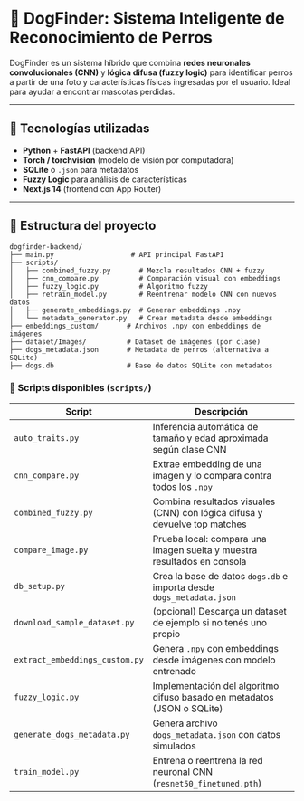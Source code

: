 # 🐶 DogFinder: Sistema Inteligente de Reconocimiento de Perros

DogFinder es un sistema híbrido que combina **redes neuronales convolucionales (CNN)** y **lógica difusa (fuzzy logic)** para identificar perros a partir de una foto y características físicas ingresadas por el usuario. Ideal para ayudar a encontrar mascotas perdidas.

---

## 🚀 Tecnologías utilizadas

- **Python** + **FastAPI** (backend API)
- **Torch / torchvision** (modelo de visión por computadora)
- **SQLite** o `.json` para metadatos
- **Fuzzy Logic** para análisis de características
- **Next.js 14** (frontend con App Router)

---

## 📁 Estructura del proyecto

```
dogfinder-backend/  
├── main.py                   # API principal FastAPI  
├── scripts/  
│   ├── combined_fuzzy.py       # Mezcla resultados CNN + fuzzy  
│   ├── cnn_compare.py          # Comparación visual con embeddings  
│   ├── fuzzy_logic.py          # Algoritmo fuzzy  
│   ├── retrain_model.py        # Reentrenar modelo CNN con nuevos datos  
│   ├── generate_embeddings.py  # Generar embeddings .npy  
│   └── metadata_generator.py   # Crear metadata desde embeddings  
├── embeddings_custom/       # Archivos .npy con embeddings de imágenes  
├── dataset/Images/          # Dataset de imágenes (por clase)  
├── dogs_metadata.json       # Metadata de perros (alternativa a SQLite)  
├── dogs.db                  # Base de datos SQLite con metadatos  
```


### 📜 Scripts disponibles (`scripts/`)

| Script                          | Descripción                                                                 |
|----------------------------------|-----------------------------------------------------------------------------|
| `auto_traits.py`                | Inferencia automática de tamaño y edad aproximada según clase CNN          |
| `cnn_compare.py`                | Extrae embedding de una imagen y lo compara contra todos los `.npy`        |
| `combined_fuzzy.py`            | Combina resultados visuales (CNN) con lógica difusa y devuelve top matches |
| `compare_image.py`             | Prueba local: compara una imagen suelta y muestra resultados en consola    |
| `db_setup.py`                  | Crea la base de datos `dogs.db` e importa desde `dogs_metadata.json`       |
| `download_sample_dataset.py`   | (opcional) Descarga un dataset de ejemplo si no tenés uno propio           |
| `extract_embeddings_custom.py` | Genera `.npy` con embeddings desde imágenes con modelo entrenado           |
| `fuzzy_logic.py`               | Implementación del algoritmo difuso basado en metadatos (JSON o SQLite)    |
| `generate_dogs_metadata.py`    | Genera archivo `dogs_metadata.json` con datos simulados                    |
| `train_model.py`               | Entrena o reentrena la red neuronal CNN (`resnet50_finetuned.pth`)         |



